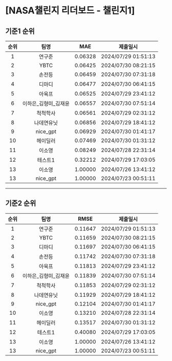 # [NASA챌린지 리더보드 - 챌린지1]
## 기준1 순위
| 순위 | 팀명 | MAE | 제출일시 |
|:----:|:----:|:-----:|:----:|
| 1 | 연구준 | 0.06328 | 2024/07/29 01:51:13 |
| 2 | YBTC | 0.06425 | 2024/07/30 08:21:15 |
| 3 | 손전등 | 0.06459 | 2024/07/30 07:31:18 |
| 4 | 디마디 | 0.06477 | 2024/07/30 06:41:15 |
| 5 | 아육프 | 0.06525 | 2024/07/29 23:41:12 |
| 6 | 이하은_김형미_김재윤 | 0.06557 | 2024/07/30 07:51:14 |
| 7 | 척척학사 | 0.06561 | 2024/07/29 02:31:12 |
| 8 | 나데연유닛 | 0.06856 | 2024/07/29 18:41:12 |
| 9 | nice_gpt | 0.06929 | 2024/07/30 01:41:17 |
| 10 | 헤이딜러 | 0.07469 | 2024/07/30 01:31:12 |
| 11 | 이소영 | 0.08249 | 2024/07/28 22:31:14 |
| 12 | 테스트1 | 0.32212 | 2024/07/29 17:03:05 |
| 13 | 이소영 | 1.00000 | 2024/07/26 13:41:12 |
| 13 | nice_gpt | 1.00000 | 2024/07/23 00:51:11 |
___
## 기준2 순위
| 순위 | 팀명 | RMSE | 제출일시 |
|:----:|:----:|:-----:|:----:|
| 1 | 연구준 | 0.11647 | 2024/07/29 01:51:13 |
| 2 | YBTC | 0.11659 | 2024/07/30 08:21:15 |
| 3 | 디마디 | 0.11697 | 2024/07/30 06:41:15 |
| 4 | 손전등 | 0.11742 | 2024/07/30 07:31:18 |
| 5 | 아육프 | 0.11813 | 2024/07/29 23:41:12 |
| 6 | 이하은_김형미_김재윤 | 0.11839 | 2024/07/30 07:51:14 |
| 7 | 척척학사 | 0.11853 | 2024/07/29 02:31:12 |
| 8 | 나데연유닛 | 0.11929 | 2024/07/29 18:41:12 |
| 9 | nice_gpt | 0.12104 | 2024/07/30 01:41:17 |
| 10 | 이소영 | 0.13210 | 2024/07/28 22:31:14 |
| 11 | 헤이딜러 | 0.13517 | 2024/07/30 01:31:12 |
| 12 | 테스트1 | 0.40080 | 2024/07/29 17:03:05 |
| 13 | 이소영 | 1.00000 | 2024/07/26 13:41:12 |
| 13 | nice_gpt | 1.00000 | 2024/07/23 00:51:11 |
